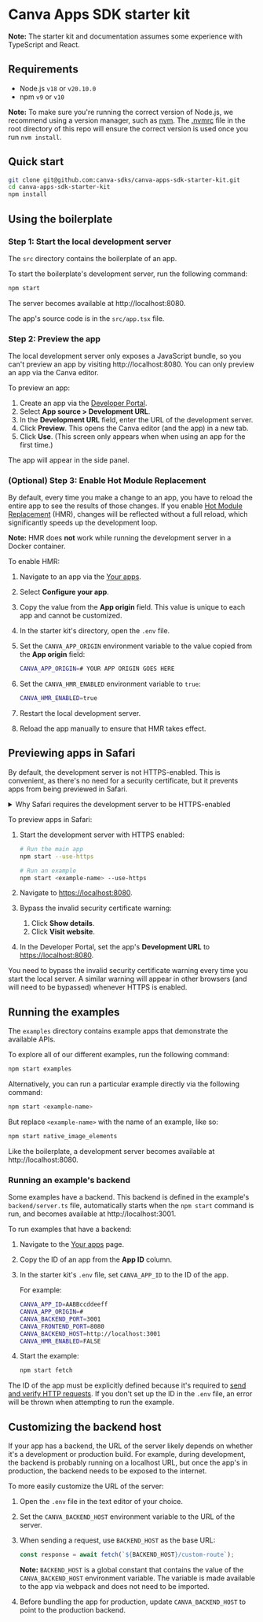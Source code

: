 # Canva Apps SDK starter kit

**Note:** The starter kit and documentation assumes some experience with TypeScript and React.

## Requirements

- Node.js `v18` or `v20.10.0`
- npm `v9` or `v10`

**Note:** To make sure you're running the correct version of Node.js, we recommend using a version manager, such as [nvm](https://github.com/nvm-sh/nvm#intro). The [.nvmrc](/.nvmrc) file in the root directory of this repo will ensure the correct version is used once you run `nvm install`.

## Quick start

```bash
git clone git@github.com:canva-sdks/canva-apps-sdk-starter-kit.git
cd canva-apps-sdk-starter-kit
npm install
```

## Using the boilerplate

### Step 1: Start the local development server

The `src` directory contains the boilerplate of an app.

To start the boilerplate's development server, run the following command:

```bash
npm start
```

The server becomes available at http://localhost:8080.

The app's source code is in the `src/app.tsx` file.

### Step 2: Preview the app

The local development server only exposes a JavaScript bundle, so you can't preview an app by visiting http://localhost:8080. You can only preview an app via the Canva editor.

To preview an app:

1. Create an app via the [Developer Portal](https://www.canva.com/developers).
2. Select **App source > Development URL**.
3. In the **Development URL** field, enter the URL of the development server.
4. Click **Preview**. This opens the Canva editor (and the app) in a new tab.
5. Click **Use**. (This screen only appears when when using an app for the first time.)

The app will appear in the side panel.

### (Optional) Step 3: Enable Hot Module Replacement

By default, every time you make a change to an app, you have to reload the entire app to see the results of those changes. If you enable [Hot Module Replacement](https://webpack.js.org/concepts/hot-module-replacement/) (HMR), changes will be reflected without a full reload, which significantly speeds up the development loop.

**Note:** HMR does **not** work while running the development server in a Docker container.

To enable HMR:

1. Navigate to an app via the [Your apps](https://www.canva.com/developers/apps).
2. Select **Configure your app**.
3. Copy the value from the **App origin** field. This value is unique to each app and cannot be customized.
4. In the starter kit's directory, open the `.env` file.
5. Set the `CANVA_APP_ORIGIN` environment variable to the value copied from the **App origin** field:

   ```bash
   CANVA_APP_ORIGIN=# YOUR APP ORIGIN GOES HERE 
   ```

6. Set the `CANVA_HMR_ENABLED` environment variable to `true`:

   ```bash
   CANVA_HMR_ENABLED=true
   ```

7. Restart the local development server.
8. Reload the app manually to ensure that HMR takes effect.

## Previewing apps in Safari

By default, the development server is not HTTPS-enabled. This is convenient, as there's no need for a security certificate, but it prevents apps from being previewed in Safari.

<details>
  <summary>Why Safari requires the development server to be HTTPS-enabled</summary>

Canva itself is served via HTTPS and most browsers prevent HTTPS pages from loading scripts via non-HTTPS connections. Chrome and Firefox make exceptions for local servers, such as `localhost`, but Safari does not, so if you're using Safari, the development server must be HTTPS-enabled.

To learn more, see [Loading mixed-content resources](https://developer.mozilla.org/en-US/docs/Web/Security/Mixed_content#loading_mixed-content_resources).

</details>

To preview apps in Safari:

1. Start the development server with HTTPS enabled:

   ```bash
   # Run the main app
   npm start --use-https

   # Run an example
   npm start <example-name> --use-https
   ```

2. Navigate to <https://localhost:8080>.
3. Bypass the invalid security certificate warning:
   1. Click **Show details**.
   2. Click **Visit website**.
4. In the Developer Portal, set the app's **Development URL** to <https://localhost:8080>.

You need to bypass the invalid security certificate warning every time you start the local server. A similar warning will appear in other browsers (and will need to be bypassed) whenever HTTPS is enabled.

## Running the examples

The `examples` directory contains example apps that demonstrate the available APIs.

To explore all of our different examples, run the following command:

```bash
npm start examples
```

Alternatively, you can run a particular example directly via the following command:

```bash
npm start <example-name>
```

But replace `<example-name>` with the name of an example, like so:

```bash
npm start native_image_elements
```

Like the boilerplate, a development server becomes available at http://localhost:8080.

### Running an example's backend

Some examples have a backend. This backend is defined in the example's `backend/server.ts` file, automatically starts when the `npm start` command is run, and becomes available at http://localhost:3001.

To run examples that have a backend:

1. Navigate to the [Your apps](https://www.canva.com/developers/apps) page.
2. Copy the ID of an app from the **App ID** column.
3. In the starter kit's `.env` file, set `CANVA_APP_ID` to the ID of the app.

   For example:

   ```bash
   CANVA_APP_ID=AABBccddeeff
   CANVA_APP_ORIGIN=#
   CANVA_BACKEND_PORT=3001
   CANVA_FRONTEND_PORT=8080
   CANVA_BACKEND_HOST=http://localhost:3001
   CANVA_HMR_ENABLED=FALSE
   ```

4. Start the example:

   ```bash
   npm start fetch
   ```

The ID of the app must be explicitly defined because it's required to [send and verify HTTP requests](https://www.canva.dev/docs/apps/verifying-http-requests/). If you don't set up the ID in the `.env` file, an error will be thrown when attempting to run the example.

## Customizing the backend host

If your app has a backend, the URL of the server likely depends on whether it's a development or production build. For example, during development, the backend is probably running on a localhost URL, but once the app's in production, the backend needs to be exposed to the internet.

To more easily customize the URL of the server:

1. Open the `.env` file in the text editor of your choice.
2. Set the `CANVA_BACKEND_HOST` environment variable to the URL of the server.
3. When sending a request, use `BACKEND_HOST` as the base URL:

   ```ts
   const response = await fetch(`${BACKEND_HOST}/custom-route`);
   ```

   **Note:** `BACKEND_HOST` is a global constant that contains the value of the `CANVA_BACKEND_HOST` environment variable. The variable is made available to the app via webpack and does not need to be imported.

4. Before bundling the app for production, update `CANVA_BACKEND_HOST` to point to the production backend.
